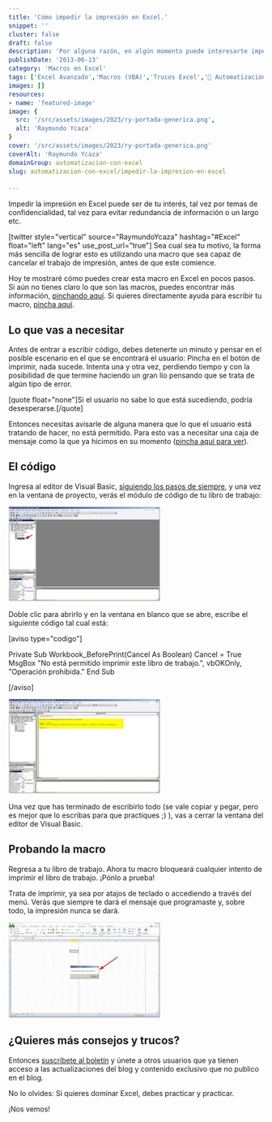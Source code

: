 ```yaml
---
title: 'Cómo impedir la impresión en Excel.'
snippet: ''
cluster: false
draft: false 
description: 'Por alguna razón, en algún momento puede interesarte impedir la impresión en Excel. Aquí te muestro cómo hacerlo.'
publishDate: '2013-06-13'
category: 'Macros en Excel'
tags: ['Excel Avanzado','Macros (VBA)','Trucos Excel','🤖 Automatización con Excel']
images: []
resources: 
- name: 'featured-image'
image: {
  src: '/src/assets/images/2023/ry-portada-generica.png',
  alt: 'Raymundo Ycaza'
}
cover: '/src/assets/images/2023/ry-portada-generica.png'
coverAlt: 'Raymundo Ycaza'
domainGroup: automatizacion-con-excel
slug: automatizacion-con-excel/impedir-la-impresion-en-excel

---
```


Impedir la impresión en Excel puede ser de tu interés, tal vez por temas de confidencialidad, tal vez para evitar redundancia de información o un largo etc.

\[twitter style="vertical" source="RaymundoYcaza" hashtag="#Excel" float="left" lang="es" use\_post\_url="true"\] Sea cual sea tu motivo, la forma más sencilla de lograr esto es utilizando una macro que sea capaz de cancelar el trabajo de impresión, antes de que este comience.

Hoy te mostraré cómo puedes crear esta macro en Excel en pocos pasos. Si aún no tienes claro lo que son las macros, puedes encontrar más información, [pinchando aquí](http://raymundoycaza.com/macros-en-excel/ "Comencemos con las Macros en Excel."). Si quieres directamente ayuda para escribir tu macro, [pincha aquí](http://raymundoycaza.com/escribe-tu-primera-macro-en-excel/ "Escribe tu primera Macro en Excel.").

## Lo que vas a necesitar

Antes de entrar a escribir código, debes detenerte un minuto y pensar en el posible escenario en el que se encontrará el usuario: Pincha en el botón de imprimir, nada sucede. Intenta una y otra vez, perdiendo tiempo y con la posibilidad de que termine haciendo un gran lío pensando que se trata de algún tipo de error.

\[quote float="none"\]Si el usuario no sabe lo que está sucediendo, podría desesperarse.\[/quote\]

Entonces necesitas avisarle de alguna manera que lo que el usuario está tratando de hacer, no está permitido. Para esto vas a necesitar una caja de mensaje como la que ya hicimos en su momento ([pincha aquí para ver](http://raymundoycaza.com/mensaje-en-excel/ "Mostrar un mensaje en Excel con VBA (Macros)")).

## El código

Ingresa al editor de Visual Basic, [siguiendo los pasos de siempre](http://raymundoycaza.com/escribe-tu-primera-macro-en-excel/ "Escribe tu primera Macro en Excel."), y una vez en la ventana de proyecto, verás el módulo de código de tu libro de trabajo:

[![Cómo impedir la impresión en Excel](/src/assets/images/2023/como-impedir-la-impresion-en-excel-000052-300x187.jpg)](http://raymundoycaza.com/wp-content/uploads/como-impedir-la-impresion-en-excel-000052.jpg)

Doble clic para abrirlo y en la ventana en blanco que se abre, escribe el siguiente código tal cual está:

\[aviso type="codigo"\]

Private Sub Workbook\_BeforePrint(Cancel As Boolean) Cancel = True MsgBox "No está permitido imprimir este libro de trabajo.", vbOKOnly, "Operación prohibida." End Sub

\[/aviso\]

[![Cómo impedir la impresión en Excel](/src/assets/images/2023/como-impedir-la-impresion-en-excel-000054-300x187.jpg)](http://raymundoycaza.com/wp-content/uploads/como-impedir-la-impresion-en-excel-000054.jpg)

Una vez que has terminado de escribirlo todo (se vale copiar y pegar, pero es mejor que lo escribas para que practiques ;) ), vas a cerrar la ventana del editor de Visual Basic.

## Probando la macro

Regresa a tu libro de trabajo. Ahora tu macro bloqueará cualquier intento de imprimir el libro de trabajo. ¡Pónlo a prueba!

Trata de imprimir, ya sea por atajos de teclado o accediendo a través del menú. Verás que siempre te dará el mensaje que programaste y, sobre todo, la impresión nunca se dará.

[![Cómo impedir la impresión en Excel](/src/assets/images/2023/como-impedir-la-impresion-en-excel-000055-300x189.jpg)](http://raymundoycaza.com/wp-content/uploads/como-impedir-la-impresion-en-excel-000055.jpg)

## ¿Quieres más consejos y trucos?

Entonces [suscríbete al boletín](http://raymundoycaza.com/ebook-suscripcion/ "Suscríbete al Boletín de Excel") y únete a otros usuarios que ya tienen acceso a las actualizaciones del blog y contenido exclusivo que no publico en el blog.

No lo olvides: Si quieres dominar Excel, debes practicar y practicar.

¡Nos vemos!
